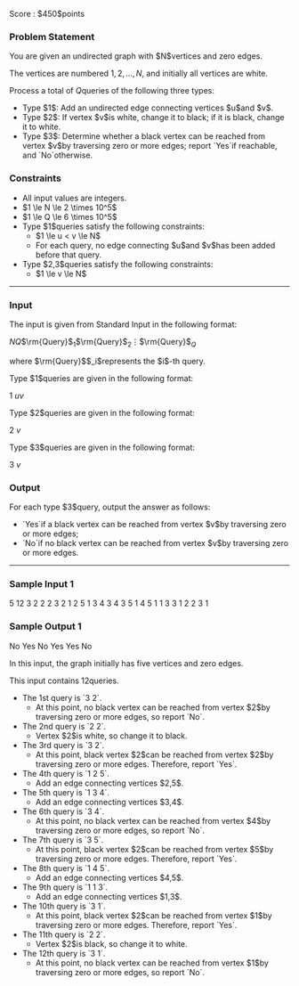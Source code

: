 
<div>

<span>

<span>

<p>
Score : $450$points
</p>

<div>

<section>

### **Problem Statement**

<p>
You are given an undirected graph with $N$vertices and zero edges.

The vertices are numbered $1,2,\dots,N$, and initially all vertices are white.

Process a total of $Q$queries of the following three types:
</p>

<ul>

<li>
Type $1$: Add an undirected edge connecting vertices $u$and $v$.
</li>

<li>
Type $2$: If vertex $v$is white, change it to black; if it is black, change it to white.
</li>

<li>
Type $3$: Determine whether a black vertex can be reached from vertex $v$by traversing zero or more edges; report `Yes`if reachable, and `No`otherwise.
</li>

</ul>

</section>

</div>

<div>

<section>

### **Constraints**

<ul>

<li>
All input values are integers.
</li>

<li>
$1 \le N \le 2 \times 10^5$
</li>

<li>
$1 \le Q \le 6 \times 10^5$
</li>

<li>
Type $1$queries satisfy the following constraints:
<ul>

<li>
$1 \le u < v \le N$
</li>

<li>
For each query, no edge connecting $u$and $v$has been added before that query.
</li>

</ul>

</li>

<li>
Type $2,3$queries satisfy the following constraints:
<ul>

<li>
$1 \le v \le N$
</li>

</ul>

</li>

</ul>

</section>

</div>

---

<div>

<div>

<section>

### **Input**

<p>
The input is given from Standard Input in the following format:
</p>

<div>

$N$$Q$$\rm{Query}$$_1$$\rm{Query}$$_2$$\vdots$$\rm{Query}$$_Q$
</div>

<p>
where $\rm{Query}$$_i$represents the $i$-th query.
</p>

<p>
Type $1$queries are given in the following format:
</p>

<div>

1 $u$$v$
</div>

<p>
Type $2$queries are given in the following format:
</p>

<div>

2 $v$
</div>

<p>
Type $3$queries are given in the following format:
</p>

<div>

3 $v$
</div>

</section>

</div>

<div>

<section>

### **Output**

<p>
For each type $3$query, output the answer as follows:
</p>

<ul>

<li>
`Yes`if a black vertex can be reached from vertex $v$by traversing zero or more edges;
</li>

<li>
`No`if no black vertex can be reached from vertex $v$by traversing zero or more edges.
</li>

</ul>

</section>

</div>

</div>

---

<div>

<section>

### **Sample Input 1**

<div>

5 12
3 2
2 2
3 2
1 2 5
1 3 4
3 4
3 5
1 4 5
1 1 3
3 1
2 2
3 1

</div>

</section>

</div>

<div>

<section>

### **Sample Output 1**

<div>

No
Yes
No
Yes
Yes
No

</div>

<p>
In this input, the graph initially has five vertices and zero edges.

This input contains $12$queries.
</p>

<ul>

<li>
The 1st query is `3 2`.
<ul>

<li>
At this point, no black vertex can be reached from vertex $2$by traversing zero or more edges, so report `No`.
</li>

</ul>

</li>

<li>
The 2nd query is `2 2`.
<ul>

<li>
Vertex $2$is white, so change it to black.
</li>

</ul>

</li>

<li>
The 3rd query is `3 2`.
<ul>

<li>
At this point, black vertex $2$can be reached from vertex $2$by traversing zero or more edges. Therefore, report `Yes`.
</li>

</ul>

</li>

<li>
The 4th query is `1 2 5`.
<ul>

<li>
Add an edge connecting vertices $2,5$.
</li>

</ul>

</li>

<li>
The 5th query is `1 3 4`.
<ul>

<li>
Add an edge connecting vertices $3,4$.
</li>

</ul>

</li>

<li>
The 6th query is `3 4`.
<ul>

<li>
At this point, no black vertex can be reached from vertex $4$by traversing zero or more edges, so report `No`.
</li>

</ul>

</li>

<li>
The 7th query is `3 5`.
<ul>

<li>
At this point, black vertex $2$can be reached from vertex $5$by traversing zero or more edges. Therefore, report `Yes`.
</li>

</ul>

</li>

<li>
The 8th query is `1 4 5`.
<ul>

<li>
Add an edge connecting vertices $4,5$.
</li>

</ul>

</li>

<li>
The 9th query is `1 1 3`.
<ul>

<li>
Add an edge connecting vertices $1,3$.
</li>

</ul>

</li>

<li>
The 10th query is `3 1`.
<ul>

<li>
At this point, black vertex $2$can be reached from vertex $1$by traversing zero or more edges. Therefore, report `Yes`.
</li>

</ul>

</li>

<li>
The 11th query is `2 2`.
<ul>

<li>
Vertex $2$is black, so change it to white.
</li>

</ul>

</li>

<li>
The 12th query is `3 1`.
<ul>

<li>
At this point, no black vertex can be reached from vertex $1$by traversing zero or more edges, so report `No`.
</li>

</ul>

</li>

</ul>

</section>

</div>

</span>

</span>

</div>

